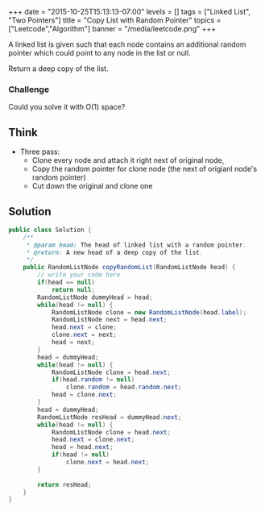 +++
date = "2015-10-25T15:13:13-07:00"
levels = []
tags = ["Linked List", "Two Pointers"]
title = "Copy List with Random Pointer"
topics = ["Leetcode","Algorithm"]
banner = "/media/leetcode.png"
+++


A linked list is given such that each node contains an additional random pointer which could point to any node in the list or null.

Return a deep copy of the list.
<!--more-->

### Challenge
Could you solve it with O(1) space?

## Think
- Three pass:
	- Clone every node and attach it right next of original node,
	- Copy the random pointer for clone node (the next of origianl node's random pointer)
	- Cut down the original and clone one 

## Solution
```java
public class Solution {
    /**
     * @param head: The head of linked list with a random pointer.
     * @return: A new head of a deep copy of the list.
     */
    public RandomListNode copyRandomList(RandomListNode head) {
        // write your code here
        if(head == null)
            return null;
        RandomListNode dummyHead = head;
        while(head != null) {
            RandomListNode clone = new RandomListNode(head.label);
            RandomListNode next = head.next;
            head.next = clone;
            clone.next = next;
            head = next;
        }
        head = dummyHead;
        while(head != null) {
            RandomListNode clone = head.next;
            if(head.random != null)
                clone.random = head.random.next;
            head = clone.next;
        }
        head = dummyHead;
        RandomListNode resHead = dummyHead.next;
        while(head != null) {
            RandomListNode clone = head.next;
            head.next = clone.next;
            head = head.next;
            if(head != null)
                clone.next = head.next;
        }
        
        return resHead;
    }
}
```